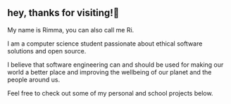 ## hey, thanks for visiting!👾

My name is Rimma, you can also call me Ri.

I am a computer science student passionate about ethical software solutions and open source.

I believe that software engineering can and should be used for making our world a better place and improving the wellbeing of our planet and the people around us.

Feel free to check out some of my personal and school projects below.

